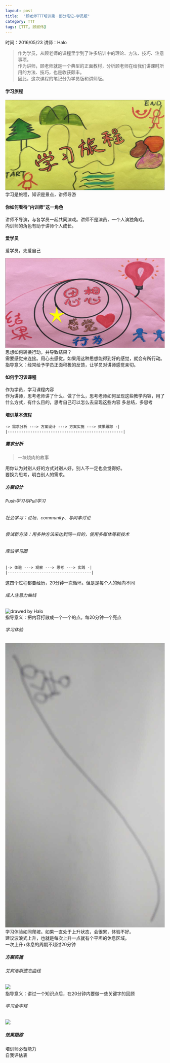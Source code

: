 ```yaml
---
layout: post
title:  "顾老师TTT培训第一部分笔记-学员版"
category: TTT
tags: [TTT, 顾淑伟]
---
```


时间：2016/05/23 讲师：Halo

>作为学员，从顾老师的课程里学到了许多培训中的理论、方法、技巧、注意事项。  
作为讲师，顾老师就是一个典型的正面教材，分析顾老师在给我们讲课时所用的方法、技巧，也是收获颇丰。  
因此，这次课程的笔记分为学员版和讲师版。

#### 学习旅程

![drawed by Halo](/image/learning_trip.jpg)  
学习是旅程，知识是景点，讲师导游

#### 你如何看待“内训师”这一角色

讲师不导演，与各学员一起共同演戏。讲师不是演员，一个人演独角戏。  
内训师的角色有助于讲师个人成长。

#### 爱学员

爱学员，先爱自己

![drawed by Halo](/image/love_your_student.jpg)  
思想如何转换行动，并导致结果？  
需要感觉来连接。用心去感觉。如果用这种思想能得到好的感觉，就会有所行动。  
指导意义：经常给予学员正面积极的反馈，让学员对讲师感觉亲切。

#### 如何学习该课程

作为学员，学习课程内容  
作为讲师，思考老师讲了什么、做了什么，思考老师如何呈现这些教学内容，用了什么方式，有什么目的，思考自己可以怎么去呈现这些内容
多总结，多思考

#### 培训基本流程

```
-> 需求分析 ---> 方案设计 ---> 方案实施 ---> 效果跟踪 -|
|---------------------------------------------------|
```

##### 需求分析

> 一块烧肉的故事

用你认为对别人好的方式对别人好，别人不一定也会觉得好。  
要换为思考，明白别人的需求。

##### 方案设计

###### Push学习与Pull学习

###### 社会学习：论坛、community、与同事讨论

###### 尝试新方法：用多种方法来达到同一目的，使用多媒体等新技术

###### 库伯学习圈

```
|-> 体验 ---> 观察 ---> 思考 ---> 实践 -|
|-------------------------------------| 
```
这四个过程都要经历，20分钟一次循环。但是是每个人的倾向不同

###### 成人注意力曲线

![drawed by Halo](/image/learning_attention_curve.jpg)  
指导意义：把内容打散成一个一个的点。每20分钟一个亮点

###### 学习体验

![](/image/learning_experience.jpg)  
学习体验如同爬坡。如果一直处于上升状态，会很累，体验不好。  
建议波浪式上升，也就是每次上升一点就有个平坦的休息区域。  
一次上升+休息的周期不超过20分钟  

##### 方案实施

###### 艾宾浩斯遗忘曲线

![](https://ss0.bdstatic.com/94oJfD_bAAcT8t7mm9GUKT-xh_/timg?image&quality=100&size=b4000_4000&sec=1464911327&di=65aac5691eb61469fb5d5ee9d17310de&src=http://news.sznews.com/images/attachement/jpg/site3/20151105/001e4f9d635217a4f7e343.jpg)  
指导意义：讲过一个知识点后，在20分钟内要做一些关键字的回顾

###### 学习金字塔

![](http://www.onesmart.org/images/xuep1.jpg)

##### 效果跟踪

培训师必备能力  
自我评估表
